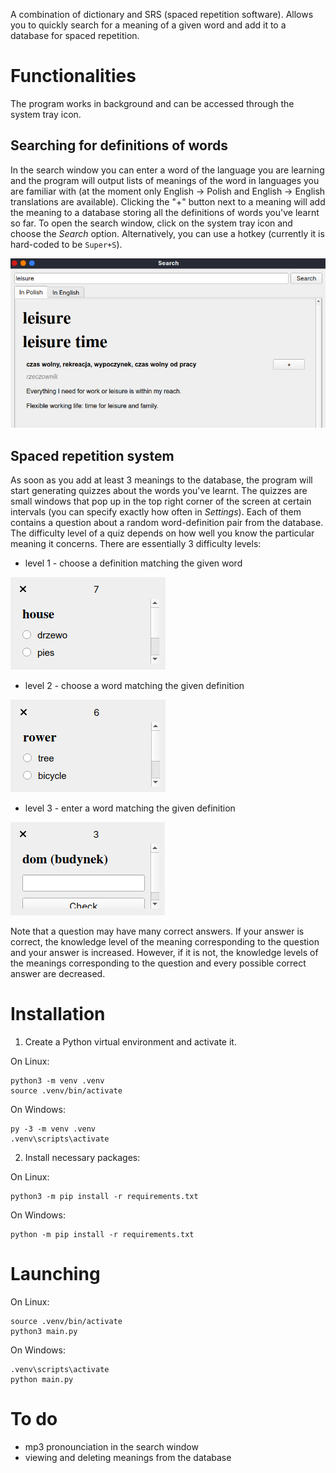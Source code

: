 A combination of dictionary and SRS (spaced repetition software). Allows you to quickly search for a meaning of a given word and add it to a database for spaced repetition.

# Functionalities
The program works in background and can be accessed through the system tray icon.

## Searching for definitions of words
In the search window you can enter a word of the language you are learning and the program will output lists of meanings of the word in languages you are familiar with (at the moment only English -> Polish and English -> English translations are available). Clicking the "+" button next to a meaning will add the meaning to a database storing all the definitions of words you've learnt so far. To open the search window, click on the system tray icon and choose the *Search* option. Alternatively, you can use a hotkey (currently it is hard-coded to be `Super+S`). 

![image info](./asset/readme-search.png)

## Spaced repetition system
As soon as you add at least 3 meanings to the database, the program will start generating quizzes about the words you've learnt. The quizzes are small windows that pop up in the top right corner of the screen at certain intervals (you can specify exactly how often in *Settings*). Each of them contains a question about a random word-definition pair from the database. The difficulty level of a quiz depends on how well you know the particular meaning it concerns. There are essentially 3 difficulty levels:

* level 1 - choose a definition matching the given word

![image info](./asset/readme-level-1.png)
* level 2 - choose a word matching the given definition

![image info](./asset/readme-level-2.png)
* level 3 - enter a word matching the given definition

![image info](./asset/readme-level-3.png)

Note that a question may have many correct answers. If your answer is correct, the knowledge level of the meaning corresponding to the question and your answer is increased. However, if it is not, the knowledge levels of the meanings corresponding to the question and every possible correct answer are decreased.

# Installation
1. Create a Python virtual environment and activate it.

On Linux:
```
python3 -m venv .venv
source .venv/bin/activate
```
On Windows:
```
py -3 -m venv .venv
.venv\scripts\activate
```
2. Install necessary packages:

On Linux:
```
python3 -m pip install -r requirements.txt
```
On Windows:
```
python -m pip install -r requirements.txt
```

# Launching
On Linux:
```
source .venv/bin/activate
python3 main.py
```
On Windows:
```
.venv\scripts\activate
python main.py
```

# To do
* mp3 pronounciation in the search window
* viewing and deleting meanings from the database